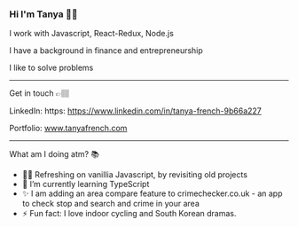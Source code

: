 ### Hi I'm Tanya 👋🏽

I work with Javascript, React-Redux, Node.js

I have a background in finance and entrepreneurship

I like to solve problems

---

Get in touch 👉🏽

LinkedIn: https: https://www.linkedin.com/in/tanya-french-9b66a227

Portfolio: www.tanyafrench.com

---

What am I doing atm? 📚

- 👍🏽 Refreshing on vanillia Javascript, by revisiting old projects
- 🌱 I’m currently learning TypeScript 
- ✨ I am adding an area compare feature to crimechecker.co.uk - an app to check stop and search and crime in your area
- ⚡  Fun fact: I love indoor cycling and South Korean dramas.


<!--
**Trenchwise/Trenchwise** is a ✨ _special_ ✨ repository because its `README.md` (this file) appears on your GitHub profile.


-->
